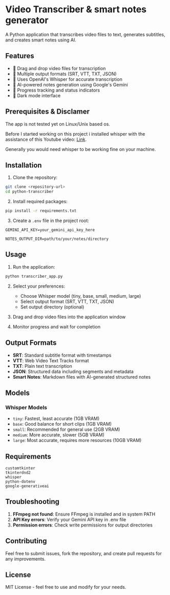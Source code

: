 # Video Transcriber & smart notes generator

A Python application that transcribes video files to text, generates subtitles, and creates smart notes using AI.

## Features

- 🎥 Drag and drop video files for transcription
- 📝 Multiple output formats (SRT, VTT, TXT, JSON)
- 🤖 Uses OpenAI's Whisper for accurate transcription
- 🧠 AI-powered notes generation using Google's Gemini
- 🎯 Progress tracking and status indicators
- 🎨 Dark mode interface

## Prerequisites & Disclamer

The app is not tested yet on Linux/Unix based os.

Before I started working on this project i installed whisper with the assistance of this Youtube video:
[Link](https://www.youtube.com/watch?v=ABFqbY_rmEk).

Generally you would need whisper to be working fine on your machine.

## Installation

1. Clone the repository:
```bash
git clone <repository-url>
cd python-transcriber
```

2. Install required packages:
```bash
pip install -r requirements.txt
```

3. Create a `.env` file in the project root:
```env
GEMINI_API_KEY=your_gemini_api_key_here

NOTES_OUTPUT_DIR=path/to/your/notes/directory
```

## Usage

1. Run the application:
```bash
python transcriber_app.py
```

2. Select your preferences:
   - Choose Whisper model (tiny, base, small, medium, large)
   - Select output format (SRT, VTT, TXT, JSON)
   - Set output directory (optional)

3. Drag and drop video files into the application window

4. Monitor progress and wait for completion

## Output Formats

- **SRT**: Standard subtitle format with timestamps
- **VTT**: Web Video Text Tracks format
- **TXT**: Plain text transcription
- **JSON**: Structured data including segments and metadata
- **Smart Notes**: Markdown files with AI-generated structured notes

## Models

### Whisper Models
- `tiny`: Fastest, least accurate (1GB VRAM)
- `base`: Good balance for short clips (1GB VRAM)
- `small`: Recommended for general use (2GB VRAM)
- `medium`: More accurate, slower (5GB VRAM)
- `large`: Most accurate, requires more resources (10GB VRAM)

## Requirements

```
customtkinter
tkinterdnd2
whisper
python-dotenv
google-generativeai
```

## Troubleshooting

1. **FFmpeg not found**: Ensure FFmpeg is installed and in system PATH
2. **API Key errors**: Verify your Gemini API key in .env file
3. **Permission errors**: Check write permissions for output directories

## Contributing

Feel free to submit issues, fork the repository, and create pull requests for any improvements.

## License

MIT License - feel free to use and modify for your needs.
